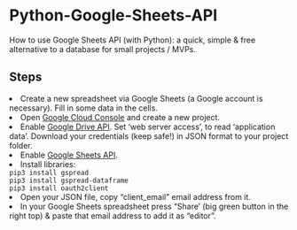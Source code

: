 # Python-Google-Sheets-API
How to use Google Sheets API (with Python): a quick, simple & free alternative to a database for small projects / MVPs.<br>

<h2>Steps</h2>
<li>Create a new spreadsheet via Google Sheets (a Google account is necessary). Fill in some data in the cells.</li>
<li>Open <a href="http://console.cloud.google.com/">Google Cloud Console</a> and create a new project.</li>
<li>Enable <a href="https://console.cloud.google.com/apis/library/drive.googleapis.com">Google Drive API</a>.  Set ‘web server access’, to read ‘application data’. Download your credentials (keep safe!) in JSON format to your project folder.</li>
<li>Enable <a href="http://console.cloud.google.com/apis/library/sheets.googleapis.com">Google Sheets API</a>.</li> 
<li>Install libraries:</li>
<code>pip3 install gspread</code><br>
<code>pip3 install gspread-dataframe</code><br>
<code>pip3 install oauth2client</code><br>
<li>Open your JSON file, copy “client_email” email address from it.</li>
<li>In your Google Sheets spreadsheet press “Share’ (big green button in the right top) & paste that email address to add it as “editor”.</li>

